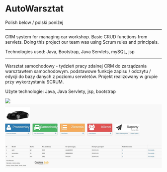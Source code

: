 # AutoWarsztat
Polish below / polski poniżej
________________________
CRM system for managing car workshop. Basic CRUD functions from servlets.
Doing this project our team was using Scrum rules and principals.

Technologies used: Java, Bootstrap, Java Servlets, mySQL, jsp
_________________________
Warsztat samochodowy - tydzień pracy zdalnej
CRM do zarządzania warsztawtem samochodowym. podstawowe funkcje zapisu / odczytu / edycji do bazy danych z poziomu serwletów.
Projekt realizowany w grupie przy wykorzystaniu SCRUM.

Użyte technologie: Java, Java Servlety, jsp, bootstrap

![](images/demo.jpg)
![](images/1a.JPG)
